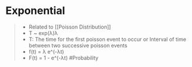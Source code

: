 # Exponential
>- Related to  [[Poisson Distribution]]
>- T ~ exp(λ)λ
>- T: The time for the first poisson event to occur or Interval of time between two successive poisson events
>- f(t) = λ e^(-λt)
>- F(t) = 1 - e^(-λt)
#Probability 